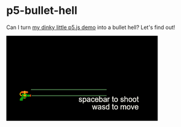 # p5-bullet-hell
Can I turn [my dinky little p5.js demo](https://editor.p5js.org/phentos/sketches/Ax1qc4WTy) into a bullet hell? Let's find out!

![pewpew.gif](pewpew.gif "How it started")
